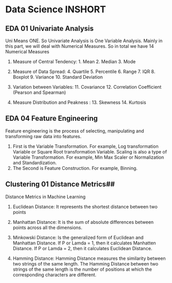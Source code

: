 # Data Science INSHORT

## EDA 01 Univariate Analysis ##
Uni Means ONE. So Univariate Analysis is One Variable Analysis. Mainly in this part, we will deal with Numerical Measures. So in total we have 14 Numerical Measures

1. Measure of Central Tendency: 1. Mean 2. Median 3. Mode

2. Measure of Data Spread: 4. Quartile 5. Percentile 6. Range 7. IQR 8. Boxplot 9. Variance 10. Standard Deviation

3. Variation between Variables: 11. Covariance 12. Correlation Coefficient (Pearson and Spearman)

4. Measure Distribution and Peakness : 13. Skewness 14. Kurtosis

## EDA 04 Feature Engineering ##

Feature engineering is the process of selecting, manipulating and transforming raw data into features.

1. First is the Variable Transformation. For example, Log transformation Variable or Square Root transformation Variable. Scaling is also a type of Variable Transformation. For example, Min Max Scaler or Normalization and Standardization.
2. The Second is Feature Construction. For example, Binning.

## Clustering 01 Distance Metrics##

Distance Metrics in Machine Learning

1. Euclidean Distance: It represents the shortest distance between two points

2. Manhattan Distance: It is the sum of absolute differences between points across all the dimensions.

3. Minkowski Distance: Is the generalized form of Euclidean and Manhattan Distance. If P or Lamda = 1, then it calculates Manhatten Distance. If P or Lamda = 2, then it calculates Euclidean Distance. 

4. Hamming Distance: Hamming Distance measures the similarity between two strings of the same length. The Hamming Distance between two strings of the same length is the number of positions at which the corresponding characters are different.
